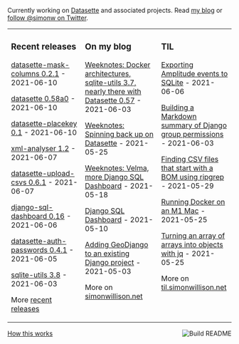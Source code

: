 Currently working on [Datasette](https://datasette.io/) and associated projects. Read [my blog](https://simonwillison.net/) or [follow @simonw on Twitter](https://twitter.com/simonw).

<table><tr><td valign="top" width="33%">

### Recent releases
<!-- recent_releases starts -->
[datasette-mask-columns 0.2.1](https://github.com/simonw/datasette-mask-columns/releases/tag/0.2.1) - 2021-06-10

[datasette 0.58a0](https://github.com/simonw/datasette/releases/tag/0.58a0) - 2021-06-10

[datasette-placekey 0.1](https://github.com/simonw/datasette-placekey/releases/tag/0.1) - 2021-06-10

[xml-analyser 1.2](https://github.com/simonw/xml-analyser/releases/tag/1.2) - 2021-06-07

[datasette-upload-csvs 0.6.1](https://github.com/simonw/datasette-upload-csvs/releases/tag/0.6.1) - 2021-06-07

[django-sql-dashboard 0.16](https://github.com/simonw/django-sql-dashboard/releases/tag/0.16) - 2021-06-06

[datasette-auth-passwords 0.4.1](https://github.com/simonw/datasette-auth-passwords/releases/tag/0.4.1) - 2021-06-05

[sqlite-utils 3.8](https://github.com/simonw/sqlite-utils/releases/tag/3.8) - 2021-06-03
<!-- recent_releases ends -->
More [recent releases](https://github.com/simonw/simonw/blob/main/releases.md)
</td><td valign="top" width="34%">

### On my blog
<!-- blog starts -->
[Weeknotes: Docker architectures, sqlite-utils 3.7, nearly there with Datasette 0.57](http://simonwillison.net/2021/Jun/3/weeknotes/) - 2021-06-03

[Weeknotes: Spinning back up on Datasette](http://simonwillison.net/2021/May/25/weeknotes-spinning-back-up-on-datasette/) - 2021-05-25

[Weeknotes: Velma, more Django SQL Dashboard](http://simonwillison.net/2021/May/18/weeknotes-velma/) - 2021-05-18

[Django SQL Dashboard](http://simonwillison.net/2021/May/10/django-sql-dashboard/) - 2021-05-10

[Adding GeoDjango to an existing Django project](http://simonwillison.net/2021/May/3/adding-geodjango-to-an-existing-django-project/) - 2021-05-03
<!-- blog ends -->
More on [simonwillison.net](https://simonwillison.net/)
</td><td valign="top" width="33%">

### TIL
<!-- tils starts -->
[Exporting Amplitude events to SQLite](https://til.simonwillison.net/amplitude/export-events-to-datasette) - 2021-06-06

[Building a Markdown summary of Django group permissions](https://til.simonwillison.net/sql/django-group-permissions-markdown) - 2021-06-03

[Finding CSV files that start with a BOM using ripgrep](https://til.simonwillison.net/bash/finding-bom-csv-files-with-ripgrep) - 2021-05-29

[Running Docker on an M1 Mac](https://til.simonwillison.net/macos/running-docker-on-remote-m1) - 2021-05-25

[Turning an array of arrays into objects with jq](https://til.simonwillison.net/jq/array-of-array-to-objects) - 2021-05-25
<!-- tils ends -->
More on [til.simonwillison.net](https://til.simonwillison.net/)
</td></tr></table>

<a href="https://github.com/simonw/simonw/actions"><img src="https://github.com/simonw/simonw/workflows/Build%20README/badge.svg" align="right" alt="Build README"></a> <a href="https://simonwillison.net/2020/Jul/10/self-updating-profile-readme/">How this works</a>
